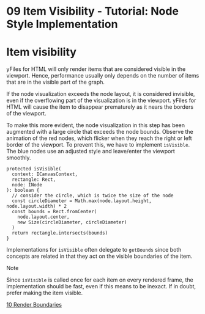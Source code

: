 <!--
 //////////////////////////////////////////////////////////////////////////////
 // @license
 // This file is part of yFiles for HTML 2.6.0.2.
 // Use is subject to license terms.
 //
 // Copyright (c) 2000-2023 by yWorks GmbH, Vor dem Kreuzberg 28,
 // 72070 Tuebingen, Germany. All rights reserved.
 //
 //////////////////////////////////////////////////////////////////////////////
-->
# 09 Item Visibility - Tutorial: Node Style Implementation

# Item visibility

yFiles for HTML will only render items that are considered visible in the viewport. Hence, performance usually only depends on the number of items that are in the visible part of the graph.

If the node visualization exceeds the node layout, it is considered invisible, even if the overflowing part of the visualization is in the viewport. yFiles for HTML will cause the item to disappear prematurely as it nears the borders of the viewport.

To make this more evident, the node visualization in this step has been augmented with a large circle that exceeds the node bounds. Observe the animation of the red nodes, which flicker when they reach the right or left border of the viewport. To prevent this, we have to implement `isVisible`. The blue nodes use an adjusted style and leave/enter the viewport smoothly.

```
protected isVisible(
  context: ICanvasContext,
  rectangle: Rect,
  node: INode
): boolean {
  // consider the circle, which is twice the size of the node
  const circleDiameter = Math.max(node.layout.height, node.layout.width) * 2
  const bounds = Rect.fromCenter(
    node.layout.center,
    new Size(circleDiameter, circleDiameter)
  )
  return rectangle.intersects(bounds)
}
```

Implementations for `isVisible` often delegate to `getBounds` since both concepts are related in that they act on the visible boundaries of the item.

Note

Since `isVisible` is called once for each item on every rendered frame, the implementation should be fast, even if this means to be inexact. If in doubt, prefer making the item visible.

[10 Render Boundaries](../../tutorial-style-implementation-node/10-bounds/)
